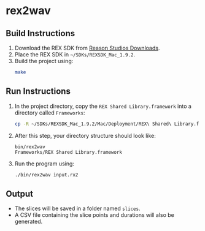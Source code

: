 # rex2wav

## Build Instructions

1. Download the REX SDK from [Reason Studios Downloads](https://developer.reasonstudios.com/downloads/other-products).
2. Place the REX SDK in `~/SDKs/REXSDK_Mac_1.9.2`.
3. Build the project using:
   ```bash
   make
   ```

## Run Instructions

1. In the project directory, copy the `REX Shared Library.framework` into a directory called `Frameworks`:
   ```bash
   cp -R ~/SDKs/REXSDK_Mac_1.9.2/Mac/Deployment/REX\ Shared\ Library.framework Frameworks/
   ```

2. After this step, your directory structure should look like:
   ```
   bin/rex2wav
   Frameworks/REX Shared Library.framework
   ```

3. Run the program using:
   ```bash
   ./bin/rex2wav input.rx2
   ```

## Output

- The slices will be saved in a folder named `slices`.
- A CSV file containing the slice points and durations will also be generated.